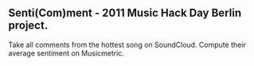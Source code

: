 Senti(Com)ment - 2011 Music Hack Day Berlin project.
----------

Take all comments from the hottest song on SoundCloud. Compute their average sentiment on Musicmetric.
